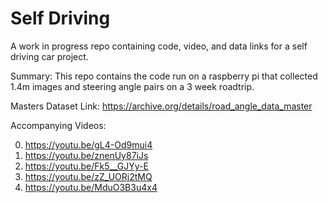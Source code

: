 # Self Driving 
A work in progress repo containing code, video, and data links for a self driving car project. 

Summary: This repo contains the code run on a raspberry pi that collected 1.4m images and steering angle pairs on a 3 week roadtrip.

Masters Dataset Link: <https://archive.org/details/road_angle_data_master>

Accompanying Videos:

0. https://youtu.be/gL4-Od9mui4
1. https://youtu.be/znenUy87iJs
2. https://youtu.be/Fk5__GJYy-E
3. https://youtu.be/zZ_UORj2tMQ
4. https://youtu.be/MduO3B3u4x4
